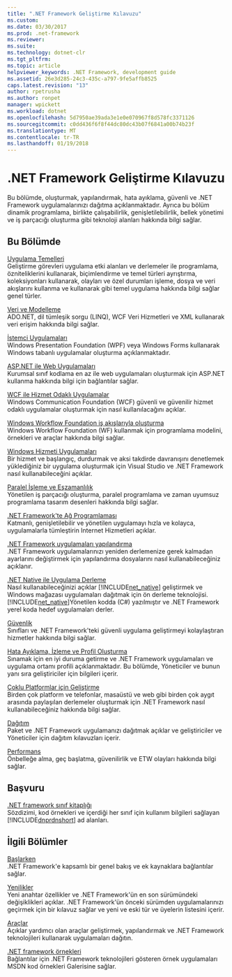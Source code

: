 ```yaml
---
title: ".NET Framework Geliştirme Kılavuzu"
ms.custom: 
ms.date: 03/30/2017
ms.prod: .net-framework
ms.reviewer: 
ms.suite: 
ms.technology: dotnet-clr
ms.tgt_pltfrm: 
ms.topic: article
helpviewer_keywords: .NET Framework, development guide
ms.assetid: 26e3d285-24c3-435c-a797-9fe5affb8525
caps.latest.revision: "13"
author: rpetrusha
ms.author: ronpet
manager: wpickett
ms.workload: dotnet
ms.openlocfilehash: 5d7950ae39ada3e1e0e070967f8d578fc3371126
ms.sourcegitcommit: c0dd436f6f8f44dc80dc43b07f6841a00b74b23f
ms.translationtype: MT
ms.contentlocale: tr-TR
ms.lasthandoff: 01/19/2018
---
```

# <a name="net-framework-development-guide"></a>.NET Framework Geliştirme Kılavuzu
Bu bölümde, oluşturmak, yapılandırmak, hata ayıklama, güvenli ve .NET Framework uygulamalarınızı dağıtma açıklanmaktadır. Ayrıca bu bölüm dinamik programlama, birlikte çalışabilirlik, genişletilebilirlik, bellek yönetimi ve iş parçacığı oluşturma gibi teknoloji alanları hakkında bilgi sağlar.  
  
## <a name="in-this-section"></a>Bu Bölümde  
 [Uygulama Temelleri](../../docs/standard/application-essentials.md)  
 Geliştirme görevleri uygulama etki alanları ve derlemeler ile programlama, özniteliklerini kullanarak, biçimlendirme ve temel türleri ayrıştırma, koleksiyonları kullanarak, olayları ve özel durumları işleme, dosya ve veri akışlarını kullanma ve kullanarak gibi temel uygulama hakkında bilgi sağlar genel türler.  
  
 [Veri ve Modelleme](../../docs/framework/data/index.md)  
 ADO.NET, dil tümleşik sorgu (LINQ), WCF Veri Hizmetleri ve XML kullanarak veri erişim hakkında bilgi sağlar.  
  
 [İstemci Uygulamaları](../../docs/framework/develop-client-apps.md)  
 Windows Presentation Foundation (WPF) veya Windows Forms kullanarak Windows tabanlı uygulamalar oluşturma açıklanmaktadır.  
  
 [ASP.NET ile Web Uygulamaları](../../docs/framework/develop-web-apps-with-aspnet.md)  
 Kurumsal sınıf kodlama en az ile web uygulamaları oluşturmak için ASP.NET kullanma hakkında bilgi için bağlantılar sağlar.  
  
 [WCF ile Hizmet Odaklı Uygulamalar](../../docs/framework/wcf/index.md)  
 Windows Communication Foundation (WCF) güvenli ve güvenilir hizmet odaklı uygulamalar oluşturmak için nasıl kullanılacağını açıklar.  
  
 [Windows Workflow Foundation iş akışlarıyla oluşturma](windows-workflow-foundation/index.md)     
 Windows Workflow Foundation (WF) kullanmak için programlama modelini, örnekleri ve araçlar hakkında bilgi sağlar.  

 [Windows Hizmeti Uygulamaları](../../docs/framework/windows-services/index.md)  
 Bir hizmet ve başlangıç, durdurmak ve aksi takdirde davranışını denetlemek yüklediğiniz bir uygulama oluşturmak için Visual Studio ve .NET Framework nasıl kullanabileceğini açıklar.  
  
 [Paralel İşleme ve Eşzamanlılık](../../docs/standard/parallel-processing-and-concurrency.md)  
 Yönetilen iş parçacığı oluşturma, paralel programlama ve zaman uyumsuz programlama tasarım desenleri hakkında bilgi sağlar.  
  
 [.NET Framework'te Ağ Programlaması](../../docs/framework/network-programming/index.md)  
 Katmanlı, genişletilebilir ve yönetilen uygulamayı hızla ve kolayca, uygulamalarla tümleştirin Internet Hizmetleri açıklar.  
  
 [.NET Framework uygulamaları yapılandırma](configure-apps/index.md)    
 .NET Framework uygulamalarınızı yeniden derlemenize gerek kalmadan ayarlarını değiştirmek için yapılandırma dosyalarını nasıl kullanabileceğiniz açıklanır.  
  
 [.NET Native ile Uygulama Derleme](../../docs/framework/net-native/index.md)  
 Nasıl kullanabileceğinizi açıklar [!INCLUDE[net_native](../../includes/net-native-md.md)] geliştirmek ve Windows mağazası uygulamaları dağıtmak için ön derleme teknolojisi. [!INCLUDE[net_native](../../includes/net-native-md.md)]Yönetilen kodda (C#) yazılmıştır ve .NET Framework yerel koda hedef uygulamaları derler.  
  
 [Güvenlik](../../docs/standard/security/index.md)  
 Sınıfları ve .NET Framework'teki güvenli uygulama geliştirmeyi kolaylaştıran hizmetler hakkında bilgi sağlar.  
  
 [Hata Ayıklama, İzleme ve Profil Oluşturma](../../docs/framework/debug-trace-profile/index.md)  
 Sınamak için en iyi duruma getirme ve .NET Framework uygulamaları ve uygulama ortamı profili açıklanmaktadır. Bu bölümde, Yöneticiler ve bunun yanı sıra geliştiriciler için bilgileri içerir.  
  
 [Çoklu Platformlar için Geliştirme](../../docs/standard/cross-platform/index.md)  
 Birden çok platform ve telefonlar, masaüstü ve web gibi birden çok aygıt arasında paylaşılan derlemeler oluşturmak için .NET Framework nasıl kullanabileceğiniz hakkında bilgi sağlar.  
  
 [Dağıtım](../../docs/framework/deployment/index.md)  
 Paket ve .NET Framework uygulamanızı dağıtmak açıklar ve geliştiriciler ve Yöneticiler için dağıtım kılavuzları içerir.  
  
 [Performans](../../docs/framework/performance/index.md)  
 Önbelleğe alma, geç başlatma, güvenilirlik ve ETW olayları hakkında bilgi sağlar.  
  
 <!--zz [Advanced Reading for the .NET Framework](http://msdn.microsoft.com/library/faae8083-fecb-4514-b133-b0a5a32a7c3c)  
 Provides information about advanced development tasks and techniques in the .NET Framework, including extensibility, interoperability, and reflection. Also includes the reference topics for unmanaged APIs that can be used by managed apps, such as runtime hosts, compilers, disassemblers, debuggers, and profilers.  --> 
  
## <a name="reference"></a>Başvuru  
 [.NET framework sınıf kitaplığı](/dotnet/api/?view=netframework-4.7)  
 Sözdizimi, kod örnekleri ve içerdiği her sınıf için kullanım bilgileri sağlayan [!INCLUDE[dnprdnshort](../../includes/dnprdnshort-md.md)] ad alanları.  
  
## <a name="related-sections"></a>İlgili Bölümler  
 [Başlarken](../../docs/framework/get-started/index.md)  
 .NET Framework'e kapsamlı bir genel bakış ve ek kaynaklara bağlantılar sağlar.  
  
 [Yenilikler](../../docs/framework/whats-new/index.md)  
 Yeni anahtar özellikler ve .NET Framework'ün en son sürümündeki değişiklikleri açıklar. .NET Framework'ün önceki sürümden uygulamalarınızı geçirmek için bir kılavuz sağlar ve yeni ve eski tür ve üyelerin listesini içerir.  
  
 [Araçlar](../../docs/framework/tools/index.md)  
 Açıklar yardımcı olan araçlar geliştirmek, yapılandırmak ve .NET Framework teknolojileri kullanarak uygulamaları dağıtın.  
  
 [.NET framework örnekleri](http://msdn.microsoft.com/library/177055f8-4a1f-43e7-aee6-995c196079b1)  
 Bağlantılar için .NET Framework teknolojileri gösteren örnek uygulamaları MSDN kod örnekleri Galerisine sağlar.
